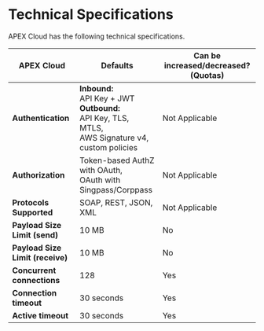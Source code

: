 # Technical Specifications

APEX Cloud has the following technical specifications.

| **APEX Cloud**  | Defaults  | Can be increased/decreased? (Quotas) |
| -------------------------------- | ---------------------------- | ----------------------------------- |
| **Authentication**  | **Inbound:**<br>API Key + JWT<br>**Outbound:** <br>API Key, TLS, MTLS,<br>AWS Signature v4,<br>custom policies | Not Applicable |
| **Authorization**   | Token-based AuthZ with OAuth,<br>OAuth with Singpass/Corppass  | Not Applicable                      |
| **Protocols Supported** | SOAP, REST, JSON, XML | Not Applicable  |
| **Payload Size Limit (send)**    | 10 MB  | No   |
| **Payload Size Limit (receive)** | 10 MB  | No   |
| **Concurrent connections**       | 128    | Yes  |
| **Connection timeout**           | 30 seconds    | Yes   |
| **Active timeout**               | 30 seconds    | Yes   |